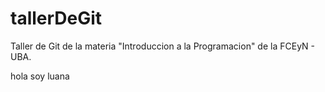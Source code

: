 # tallerDeGit

Taller de Git de la materia "Introduccion a la Programacion" de la FCEyN - UBA.

hola soy luana